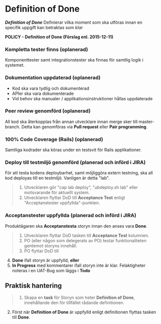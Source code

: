 # Definition of Done

_**Definition of Done**_ Definierar vilka moment som ska utföras innan en specifik uppgift kan betraktas som _klar_

**POLICY - Definition of Done (Förslag enl. 2015-12-11)**


### Kompletta tester finns (oplanerad)
  Komponenttester samt integrationstester ska finnas för samtlig logik i systemet.

### Dokumentation uppdaterad (oplanerad)
  * Kod ska vara tydlig och dokumenterad
  * APIer ska vara dokumenterade
  * Vid behov ska manualer / applikationsinstruktioner hållas uppdaterade

### Peer review genomförd (oplanerad)
  All kod ska återkopplas från annan utvecklare innan merge sker till master-branch. Detta kan genomföras via **Pull request** eller **Pair programming**.

### 100% Code Coverage (Rails) (oplanerad)
  Samtliga kodrader ska köras under en testsvit för Rails applikationer.

### Deploy till testmiljö genomförd (planerad och införd i JIRA)
  För att testa kodens deploybarhet, samt möjliggöra extern testning, ska all kod deployas till en testmiljö. Vanligen är detta "lab". 
  > 1. Utvecklaren gör "cap lab deploy", "ubdeploy.sh lab" eller motsvarande för aktuellt system.
  > 2. Utvecklaren flyttar DoD till **Acceptance Test** enligt "Acceptanstester uppfyllda"-punkten.

### Acceptanstester uppfyllda (planerad och införd i JIRA)
  Produktägaren ska **Acceptanstesta** storyn innan den anses vara **Done**.
  > 1. Utvecklaren flyttar DoD tasken till **Acceptance Test** kolumnen.
  > 2. PO (eller någon som delegerats av PO) testar funktionaliteten gentemot storyns innehåll.
  > 3. PO flyttar DoD till 
  4. **Done** ifall storyn är uppfylld, **eller**
  5. **In Progress** med kommentarer ifall storyn inte är klar. Felaktigheter noteras i en UAT-Bug som läggs i **Todo**

## Praktisk hantering
>1. Skapa en **task** för Storyn som heter **Definition of Done**, innehållande den för tillfället rådande definitionen.
2. Först när **Definition of Done** är uppfylld enligt definitionen flyttas tasken till **Done**.